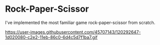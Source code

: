 # Rock-Paper-Scissor

I've implemented the most familiar game rock-paper-scissor from scratch.

https://user-images.githubusercontent.com/45707143/120292647-1d020080-c2e2-11eb-86c0-6d4c5d7f1ba7.gif
